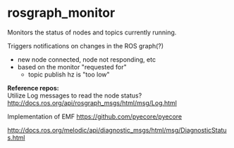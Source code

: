 # rosgraph_monitor
Monitors the status of nodes and topics currently running.

Triggers notifications on changes in the ROS graph(?)
  - new node connected, node not responding, etc
  - based on the monitor "requested for"
    - topic publish hz is "too low"

**Reference repos:**  
Utilize Log messages to read the node status?  
http://docs.ros.org/api/rosgraph_msgs/html/msg/Log.html

Implementation of EMF
https://github.com/pyecore/pyecore

http://docs.ros.org/melodic/api/diagnostic_msgs/html/msg/DiagnosticStatus.html
